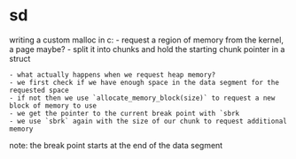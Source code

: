 # sd

writing a custom malloc in c:
    - request a region of memory from the kernel, a page maybe?
    - split it into chunks and hold the starting chunk pointer in a struct

    - what actually happens when we request heap memory?
    - we first check if we have enough space in the data segment for the requested space
    - if not then we use `allocate_memory_block(size)` to request a new block of memory to use
    - we get the pointer to the current break point with `sbrk
    - we use `sbrk` again with the size of our chunk to request additional memory

note: the break point starts at the end of the data segment
